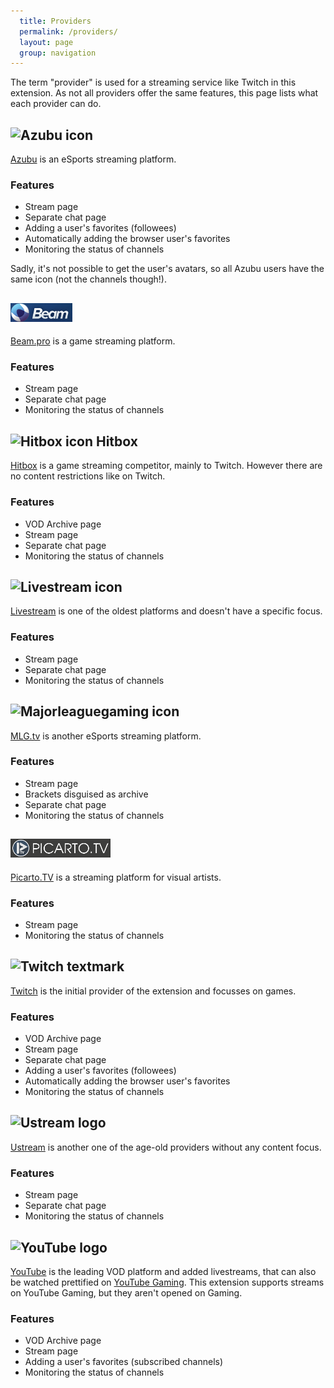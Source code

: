 ```yaml
---
  title: Providers
  permalink: /providers/
  layout: page
  group: navigation
---
```

The term "provider" is used for a streaming service like Twitch in this extension. As not all providers offer the same features, this page lists what each provider can do.

![Azubu icon](/img/azubu.png)
-----
[Azubu](http://azubu.tv) is an eSports streaming platform.

### Features

 - Stream page
 - Separate chat page
 - Adding a user's favorites (followees)
 - Automatically adding the browser user's favorites
 - Monitoring the status of channels

Sadly, it's not possible to get the user's avatars, so all Azubu users have the same icon (not the channels though!).

![Beam.pro icon](/img/beampro.png)
------
[Beam.pro](https://beam.pro) is a game streaming platform.

### Features

 - Stream page
 - Separate chat page
 - Monitoring the status of channels

![Hitbox icon](/img/hitbox-icon.png) Hitbox
------

[Hitbox](http://hitbox.tv) is a game streaming competitor, mainly to Twitch. However there are no content restrictions like on Twitch.

### Features

 - VOD Archive page
 - Stream page
 - Separate chat page
 - Monitoring the status of channels

![Livestream icon](/img/livestream-logo.png)
----------
[Livestream](http://livestream.com) is one of the oldest platforms and doesn't have a specific focus.

### Features

 - Stream page
 - Separate chat page
 - Monitoring the status of channels

![Majorleaguegaming icon](/img/mlg-logo.png)
------
[MLG.tv](http://tv.majorleaguegaming.com) is another eSports streaming platform.

### Features

 - Stream page
 - Brackets disguised as archive
 - Separate chat page
 - Monitoring the status of channels

![Picarto.TV icon](/img/picarto.png)
------
[Picarto.TV](http://picarto.tv) is a streaming platform for visual artists.

### Features

 - Stream page
 - Monitoring the status of channels

![Twitch textmark](/img/twitch-icon.png)
------
[Twitch](http://twitch.tv) is the initial provider of the extension and focusses on games.

### Features

 - VOD Archive page
 - Stream page
 - Separate chat page
 - Adding a user's favorites (followees)
 - Automatically adding the browser user's favorites
 - Monitoring the status of channels

![Ustream logo](/img/ustream.png)
-------
[Ustream](http://ustream.tv) is another one of the age-old providers without any content focus.

### Features

 - Stream page
 - Separate chat page
 - Monitoring the status of channels

![YouTube logo](/img/YouTube-logo-full_color.png)
-------
[YouTube](https://youtube.com) is the leading VOD platform and added livestreams, that can also be watched prettified on [YouTube Gaming](https://gaming.youtube.com). This extension supports streams on YouTube Gaming, but they aren't opened on Gaming.

### Features

 - VOD Archive page
 - Stream page
 - Adding a user's favorites (subscribed channels)
 - Monitoring the status of channels

